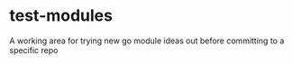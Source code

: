 # test-modules
A working area for trying new go module ideas out before committing to a specific repo
